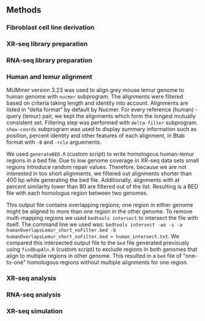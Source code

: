 ## Methods

### Fibroblast cell line derivation

### XR-seq library preparation

### RNA-seq library preparation

### Human and lemur alignment

MUMmer version 3.23 was used to align grey mouse lemur genome to human genome with `nucmer` subprogram. 
The alignments were filtered based on criteria taking length and identity into account.
Alignments are listed in “delta format” by default by Nucmer.
For every reference (human) - query (lemur) pair, we kept the alignments which form the longest mutually consistent set. 
Filtering step was performed with `delta-filter` subprogram.
`show-coords` subprogram was used to display summary information such as position, percent identity and other features of each alignment, in Btab format with `-B` and `-rclo` arguements.

We used `generateBED.R` (custom script) to write homologous human-lemur regions in a bed file. 
Due to low genome coverage in XR-seq data sets small regions introduce random repair values. 
Therefore, because we are not interested in too short alignments, we filtered out alignments shorter than 400 bp while generating the bed file. 
Additionally, alignments with at percent similarity lower than 80 are filtered out of the list. 
Resulting is a BED file with each homologus region between two genomes. 

This output file contains overlapping regions; one region in either genome might be aligned to more than one region in the other genome. 
To remove multi-mapping regions we used `bedtools intersect` to intersect the file with itself. 
The command line we used was: `bedtools intersect -wo -s -a humanOverlapsLemur_short_noFilter.bed -b humanOverlapsLemur_short_noFilter.bed > human_intersect.txt`. 
We compared this intersected output file to the `bed` file generated previously using `findDupAln.R` (custom script) to exclude regions in both genomes that align to multiple regions in other genome.
This resulted in a `bed` file of "one-to-one" homologous regions without multiple alignments for one region. 


### XR-seq analysis

### RNA-seq analysis

### XR-seq simulation



